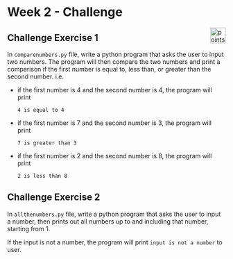 # Week 2 - Challenge

<img alt="points bar" align="right" height="36" src="../../blob/status/.github/activity-icons/points-bar.svg" />

## Challenge Exercise 1

In `comparenumbers.py` file, write a python program that asks the user to input two numbers. The program will then compare the two numbers and print a comparison if the first number is equal to, less than, or greater than the second number. i.e.

- if the first number is 4 and the second number is 4, the program will print
    
    ```
    4 is equal to 4
    ```

- if the first number is 7 and the second number is 3, the program will print
    
    ```
    7 is greater than 3
    ```

- if the first number is 2 and the second number is 8, the program will print
    
    ```
    2 is less than 8
    ```

## Challenge Exercise 2

In `allthenumbers.py` file, write a python program that asks the user to input a number, then prints out all numbers up to and including that number, starting from 1.
		
If the input is not a number, the program will print `input is not a number` to user.

